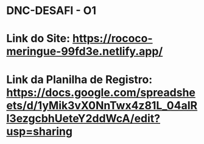 # DNC-DESAFI - O1

# Link do Site: https://rococo-meringue-99fd3e.netlify.app/
# Link da Planilha de Registro: https://docs.google.com/spreadsheets/d/1yMik3vX0NnTwx4z81L_04aIRI3ezgcbhUeteY2ddWcA/edit?usp=sharing
